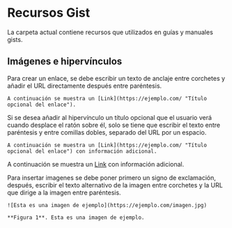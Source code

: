# Recursos Gist
La carpeta actual contiene recursos que utilizados en guías y manuales gists.


## Imágenes e hipervínculos

 Para crear un enlace, se debe escribir un texto de anclaje entre corchetes y añadir el URL directamente después entre paréntesis.

```
A continuación se muestra un [Link](https://ejemplo.com/ "Título opcional del enlace").
```

Si se desea añadir al hipervínculo un título opcional que el usuario verá cuando desplace el ratón sobre él, solo se tiene que escribir el texto entre paréntesis y entre comillas dobles, separado del URL por un espacio.
 
```
A continuación se muestra un [Link](https://ejemplo.com/ "Título opcional del enlace") con información adicional.
```

A continuación se muestra un [Link](https://ejemplo.com/ "Título opcional del enlace") con información adicional.

Para insertar imagenes se debe poner primero un signo de exclamación, después, escribir el texto alternativo de la imagen entre corchetes y la URL que dirige a la imagen entre paréntesis.
 
```
![Esta es una imagen de ejemplo](https://ejemplo.com/imagen.jpg)

**Figura 1**. Esta es una imagen de ejemplo.
```
